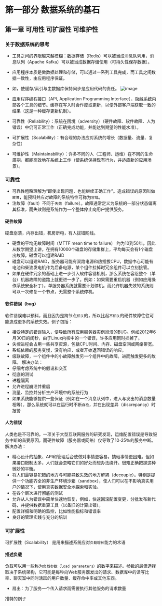 # 第一部分 数据系统的基石
## 第一章 可用性 可扩展性 可维护性
### 关于数据系统的思考
- 工具之间的界限越来越模糊：数据存储（Redis）可以被当成消息队列用，消息队列（Apache Kafka）可以被当成数据存储使用（可持久性保存数据）。
- 应用程序本质是做数据处理和存储，可以通过一系列工具完成，而工具之间数据一致性，由应用程序保证。
- 如，使缓存/索引与主数据库保持同步是应用代码的责任。
![image](https://user-images.githubusercontent.com/13763576/198508227-afd1df8d-fb3f-4bab-b8d3-56b8af0757ef.png)

- 应用程序编程接口（API, Application Programming Interface），隐藏系统内部各个工具的细节。缓存在写入时会作废或更新，以便外部客户端获取一致的结果（这是一种缓存更新机制）。
- 可靠性（Reliability）：系统在困境（adversity）（硬件故障、软件故障、人为错误）中仍可正常工作（正确完成功能，并能达到期望的性能水准）。
- 可扩展性（Scalability）：有合理的办法应对系统的增长（数据量、流量、复杂性）
- 可维护性（Maintainability）：许多不同的人（工程师、运维）在不同的生命周期，都能高效地在系统上工作（使系统保持现有行为，并适应新的应用场景）。

### 可靠性
- 可靠性粗略理解为“即使出现问题，也能继续正确工作”。造成错误的原因叫做`故障`，能预料并应对故障的系统特性可称为`容错`。
- 注故障（fault）不同于`失效`（failure）。故障通常定义为系统的一部分状态偏离其标准，而失效则是系统作为一个整体停止向用户提供服务。

#### 硬件故障
硬盘崩溃，内存出错，机房断电，有人拔错网线。
- 硬盘的平均无故障时间（MTTF mean time to failure） 约为10到50年。因此从数学期望上讲，在拥有10000个磁盘的存储集群上，平均每天会有1个磁盘出故障。磁盘可以组建RAID
- 磁盘可以组建RAID，服务器可能有双路电源和热插拔CPU，数据中心可能有电池和柴油发电机作为后备电源，某个组件挂掉时冗余组件可以立刻接管。
- 如果在硬件冗余的基础上进一步引入软件容错机制，那么系统在容忍整个（单台）机器故障的道路上就更进一步了。例如：如果需要重启机器（例如应用操作系统安全补丁），单服务器系统就需要计划停机。而允许机器失效的系统则可以一次修复一个节点，无需整个系统停机。

#### 软件错误（bug）
软件错误难以预料，而且因为是跨节点`相关`的，所以比起`不相关`的硬件故障往往可能造成更多的系统失效。例子包括：

- 接受特定的错误输入，便导致所有应用服务器实例崩溃的BUG。例如2012年6月30日的闰秒，由于Linux内核中的一个错误，许多应用同时挂掉了。
- 失控进程会占用一些共享资源，包括CPU时间、内存、磁盘空间或网络带宽。
- 系统依赖的服务变慢，没有响应，或者开始返回错误的响应。
- 级联故障，一个组件中的小故障触发另一个组件中的故障，进而触发更多的故障。
解决办法：
- 仔细考虑系统中的假设和交互
- 彻底的测试
- 进程隔离
- 允许进程崩溃并重启
- 测量、监控并分析生产环境中的系统行为
- 如果系统能够提供一些保证（例如在一个消息队列中，进入与发出的消息数量相等），那么系统就可以在运行时不断`自检`，并在出现差异（discrepancy）时报警

#### 人为错误
人类也是不可靠的。一项关于大型互联网服务的研究发现，运维配置错误是导致服务中断的首要原因，而硬件故障（服务器或网络）仅导致了10-25％的服务中断。
解决办法：
- 精心设计的抽象、API和管理后台使做对事情更容易，搞砸事情更困难。但如果接口限制太多，人们就会忽略它们的好处而想办法绕开。很难正确把握这种微妙的平衡。
- 将人们最容易犯错的地方与可能导致失效的地方解耦（decouple）。特别是提供一个功能齐全的非生产环境沙箱（sandbox），使人们可以在不影响真实用户的情况下，使用真实数据安全地探索和实验。
- 在各个层次进行彻底的测试
- 允许从人为错误中简单快速地恢复，例如，快速回滚配置变更，分批发布新代码，并提供数据重算工具（以备旧的计算出错）。
- 配置详细和明确的监控，比如性能指标和错误率
- 良好的管理实践与充分的培训

### 可扩展性
可扩展性（Scalability） 是用来描述系统应对`负载增长`能力的术语

#### 描述负载
负载可以用一些称为`负载参数（load parameters）`的数字来描述。参数的最佳选择取决于系统架构，它可能是每秒向Web服务器发出的请求、数据库中的读写比率、聊天室中同时活跃的用户数量、缓存命中率或其他东西。
- 扇出：为了服务一个传入请求而需要执行其他服务的请求数量

推特的例子
